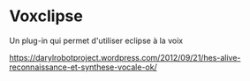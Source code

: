 # Voxclipse
Un plug-in qui permet d'utiliser eclipse à la voix


https://darylrobotproject.wordpress.com/2012/09/21/hes-alive-reconnaissance-et-synthese-vocale-ok/
